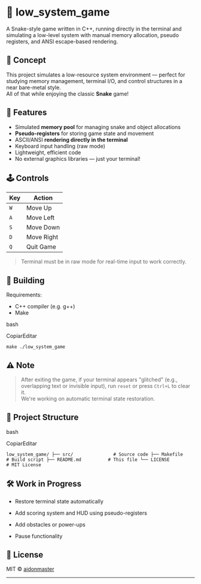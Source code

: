 # 🐍 low_system_game

A Snake-style game written in C++, running directly in the terminal and simulating a low-level system with manual memory allocation, pseudo registers, and ANSI escape-based rendering.

## 🧠 Concept

This project simulates a low-resource system environment — perfect for studying memory management, terminal I/O, and control structures in a near bare-metal style.  
All of that while enjoying the classic **Snake** game!

## 🚀 Features

- Simulated **memory pool** for managing snake and object allocations    
- **Pseudo-registers** for storing game state and movement    
- ASCII/ANSI **rendering directly in the terminal**    
- Keyboard input handling (raw mode)    
- Lightweight, efficient code    
- No external graphics libraries — just your terminal!
    

## 🕹️ Controls

|Key|Action|
|---|---|
|`W`|Move Up|
|`A`|Move Left|
|`S`|Move Down|
|`D`|Move Right|
|`Q`|Quit Game|

> Terminal must be in raw mode for real-time input to work correctly.

## 🧰 Building

Requirements:

- C++ compiler (e.g. g++)    
- Make
    

bash

CopiarEditar

`make ./low_system_game`

## ⚠️ Note

> After exiting the game, if your terminal appears "glitched" (e.g., overlapping text or invisible input), run `reset` or press `Ctrl+L` to clear it.  
> We're working on automatic terminal state restoration.

## 📂 Project Structure

bash

CopiarEditar

`low_system_game/ ├── src/               # Source code ├── Makefile           # Build script ├── README.md          # This file └── LICENSE            # MIT License`

## 🛠️ Work in Progress

-  Restore terminal state automatically
    
-  Add scoring system and HUD using pseudo-registers
    
-  Add obstacles or power-ups
    
-  Pause functionality
    

## 📜 License

MIT © [aidonmaster](https://github.com/aidonmaster)

---
